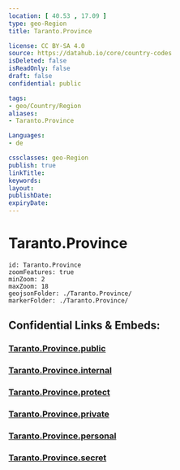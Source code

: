 ```yaml
---
location: [ 40.53 , 17.09 ] 
type: geo-Region
title: Taranto.Province

license: CC BY-SA 4.0
source: https://datahub.io/core/country-codes
isDeleted: false
isReadOnly: false
draft: false
confidential: public

tags:
- geo/Country/Region
aliases:
- Taranto.Province

Languages:
- de

cssclasses: geo-Region
publish: true
linkTitle: 
keywords: 
layout: 
publishDate: 
expiryDate: 
---
```


# Taranto.Province

```leaflet
id: Taranto.Province
zoomFeatures: true 
minZoom: 2 
maxZoom: 18
geojsonFolder: ./Taranto.Province/
markerFolder: ./Taranto.Province/
```


## Confidential Links & Embeds: 

### [Taranto.Province.public](/_public/\Earth\Continent\Europe\Europe~South\Italy\regions~Italy\ApuliaTaranto.Province.public.md) 

### [Taranto.Province.internal](/_internal/\Earth\Continent\Europe\Europe~South\Italy\regions~Italy\ApuliaTaranto.Province.internal.md) 

### [Taranto.Province.protect](/_protect/\Earth\Continent\Europe\Europe~South\Italy\regions~Italy\ApuliaTaranto.Province.protect.md) 

### [Taranto.Province.private](/_private/\Earth\Continent\Europe\Europe~South\Italy\regions~Italy\ApuliaTaranto.Province.private.md) 

### [Taranto.Province.personal](/_personal/\Earth\Continent\Europe\Europe~South\Italy\regions~Italy\ApuliaTaranto.Province.personal.md) 

### [Taranto.Province.secret](/_secret/\Earth\Continent\Europe\Europe~South\Italy\regions~Italy\ApuliaTaranto.Province.secret.md)

